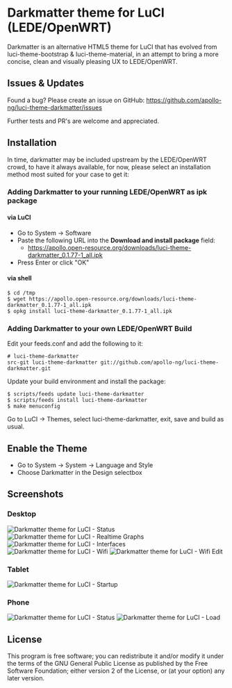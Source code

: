 Darkmatter theme for LuCI (LEDE/OpenWRT)
========================================

Darkmatter is an alternative HTML5 theme for LuCI that has evolved from
luci-theme-bootstrap & luci-theme-material, in an attempt to bring a more
concise, clean and visually pleasing UX to LEDE/OpenWRT.

Issues & Updates
----------------

Found a bug? Please create an issue on GitHub:
    https://github.com/apollo-ng/luci-theme-darkmatter/issues

Further tests and PR's are welcome and appreciated.

Installation
------------

In time, darkmatter may be included upstream by the LEDE/OpenWRT crowd,
to have it always available, for now, please select an installation method
most suited for your case to get it:

### Adding Darkmatter to your running LEDE/OpenWRT as ipk package

#### via LuCI

  * Go to System -> Software
  * Paste the following URL into the **Download and install package** field:
    - https://apollo.open-resource.org/downloads/luci-theme-darkmatter_0.1.77-1_all.ipk
  * Press Enter or click "OK"

#### via shell

    $ cd /tmp
    $ wget https://apollo.open-resource.org/downloads/luci-theme-darkmatter_0.1.77-1_all.ipk
    $ opkg install luci-theme-darkmatter_0.1.77-1_all.ipk

### Adding Darkmatter to your own LEDE/OpenWRT Build

Edit your feeds.conf and add the following to it:

    # luci-theme-darkmatter
    src-git luci-theme-darkmatter git://github.com/apollo-ng/luci-theme-darkmatter.git

Update your build environment and install the package:

    $ scripts/feeds update luci-theme-darkmatter
    $ scripts/feeds install luci-theme-darkmatter
    $ make menuconfig

Go to LuCI -> Themes, select luci-theme-darkmatter, exit, save and build as usual.

Enable the Theme
----------------

  * Go to System -> System -> Language and Style
  * Choose Darkmatter in the Design selectbox

Screenshots
----------

### Desktop

![Darkmatter theme for LuCI - Status](https://github.com/apollo-ng/luci-theme-darkmatter/blob/master/screenshots/desktop-status.jpg?raw=true)
![Darkmatter theme for LuCI - Realtime Graphs](https://github.com/apollo-ng/luci-theme-darkmatter/blob/master/screenshots/desktop-load.jpg?raw=true)
![Darkmatter theme for LuCI -  Interfaces](https://github.com/apollo-ng/luci-theme-darkmatter/blob/master/screenshots/desktop-interfaces.jpg?raw=true)
![Darkmatter theme for LuCI - Wifi](https://github.com/apollo-ng/luci-theme-darkmatter/blob/master/screenshots/desktop-wifi.jpg?raw=true)
![Darkmatter theme for LuCI - Wifi Edit](https://github.com/apollo-ng/luci-theme-darkmatter/blob/master/screenshots/desktop-wifi-edit.jpg?raw=true)

### Tablet

![Darkmatter theme for LuCI - Startup](https://github.com/apollo-ng/luci-theme-darkmatter/blob/master/screenshots/tablet-startup.jpg?raw=true)

### Phone

![Darkmatter theme for LuCI -  Status](https://github.com/apollo-ng/luci-theme-darkmatter/blob/master/screenshots/phone-status.jpg?raw=true)
![Darkmatter theme for LuCI - Load](https://github.com/apollo-ng/luci-theme-darkmatter/blob/master/screenshots/phone-load.jpg?raw=true)

License
-------

This program is free software; you can redistribute it and/or
modify it under the terms of the GNU General Public License
as published by the Free Software Foundation; either version 2
of the License, or (at your option) any later version.
